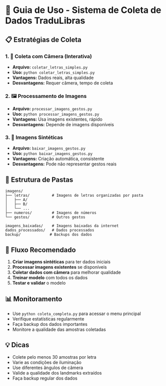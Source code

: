 
# 🎯 Guia de Uso - Sistema de Coleta de Dados TraduLibras

## 📋 Estratégias de Coleta

### 1. 📸 Coleta com Câmera (Interativa)
- **Arquivo:** `coletar_letras_simples.py`
- **Uso:** `python coletar_letras_simples.py`
- **Vantagens:** Dados reais, alta qualidade
- **Desvantagens:** Requer câmera, tempo de coleta

### 2. 🖼️ Processamento de Imagens
- **Arquivo:** `processar_imagens_gestos.py`
- **Uso:** `python processar_imagens_gestos.py`
- **Vantagens:** Usa imagens existentes, rápido
- **Desvantagens:** Depende de imagens disponíveis

### 3. 🎨 Imagens Sintéticas
- **Arquivo:** `baixar_imagens_gestos.py`
- **Uso:** `python baixar_imagens_gestos.py`
- **Vantagens:** Criação automática, consistente
- **Desvantagens:** Pode não representar gestos reais

## 📁 Estrutura de Pastas

```
imagens/
├── letras/          # Imagens de letras organizadas por pasta
│   ├── A/
│   ├── B/
│   └── ...
├── numeros/         # Imagens de números
└── gestos/          # Outros gestos

imagens_baixadas/    # Imagens baixadas da internet
dados_processados/   # Dados processados
backup/             # Backups dos dados
```

## 🚀 Fluxo Recomendado

1. **Criar imagens sintéticas** para ter dados iniciais
2. **Processar imagens existentes** se disponíveis
3. **Coletar dados com câmera** para melhorar qualidade
4. **Treinar modelo** com todos os dados
5. **Testar e validar** o modelo

## 📊 Monitoramento

- Use `python coleta_completa.py` para acessar o menu principal
- Verifique estatísticas regularmente
- Faça backup dos dados importantes
- Monitore a qualidade das amostras coletadas

## 💡 Dicas

- Colete pelo menos 30 amostras por letra
- Varie as condições de iluminação
- Use diferentes ângulos de câmera
- Valide a qualidade dos landmarks extraídos
- Faça backup regular dos dados
        